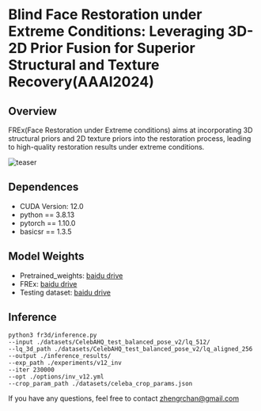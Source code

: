 # Blind Face Restoration under Extreme Conditions: Leveraging 3D-2D Prior Fusion for Superior Structural and Texture Recovery(AAAI2024)

## Overview
FREx(Face Restoration under Extreme conditions) aims at incorporating 3D structural priors and 2D texture priors into the restoration process, leading to high-quality restoration results under extreme conditions.

![teaser](assets/teaser2.png)

## Dependences
- CUDA Version: 12.0
- python == 3.8.13
- pytorch == 1.10.0
- basicsr == 1.3.5

## Model Weights
- Pretrained_weights: [baidu drive](https://pan.baidu.com/s/1mZtJ_LXBW4J64F59RfMM_w?pwd=srts)
- FREx: [baidu drive](https://pan.baidu.com/s/1Sae37KA97fIchyqJYZS3Og?pwd=jnuh)
- Testing dataset: [baidu drive](https://pan.baidu.com/s/1QVUO2O0uf7jzVE4cIvUf7g?pwd=6ct6)

## Inference
```
python3 fr3d/inference.py 
--input ./datasets/CelebAHQ_test_balanced_pose_v2/lq_512/ 
--lq_3d_path ./datasets/CelebAHQ_test_balanced_pose_v2/lq_aligned_256  
--output ./inference_results/
--exp_path ./experiments/v12_inv 
--iter 230000 
--opt ./options/inv_v12.yml 
--crop_param_path ./datasets/celeba_crop_params.json
```

If you have any questions, feel free to contact zhengrchan@gmail.com






